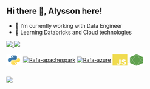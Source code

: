 ## Hi there 👋, Alysson here!

<!--
**alyssongomes/alyssongomes** is a ✨ _special_ ✨ repository because its `README.md` (this file) appears on your GitHub profile.

Here are some ideas to get you started:


- 👯 I’m looking to collaborate on ...
- 🤔 I’m looking for help with ...
- 💬 Ask me about ...
- 📫 How to reach me: ...
- 😄 Pronouns: ...
- ⚡ Fun fact: ...
-->
- 🏢 I’m currently working with Data Engineer
- 📓 Learning Databricks and Cloud technologies

<div>
  <a href="https://github.com/alyssongomes">
  <img height="180em" src="https://github-readme-stats.vercel.app/api?username=alyssongomes&show_icons=true&theme=dark&include_all_commits=true&count_private=true"/>
  <img height="180em" src="https://github-readme-stats.vercel.app/api/top-langs/?username=alyssongomes&layout=compact&langs_count=7&theme=dark"/>
</div>
  
<div style="display: inline_block"><br>
  <img align="center" alt="Rafa-Python" height="30" width="40" src="https://raw.githubusercontent.com/devicons/devicon/master/icons/python/python-original.svg">
  <img align="center" alt="Rafa-apachespark" height="30" width="40" src="https://raw.githubusercontent.com/devicons/devicon/master/icons/nodejs/apachespark-original-wordmark.svg">
  <img align="center" alt="Rafa-azure" height="30" width="40" src="https://raw.githubusercontent.com/devicons/devicon/master/icons/nodejs/azure-original-wordmark.svg">
  <img align="center" alt="Rafa-Js" height="30" width="40" src="https://raw.githubusercontent.com/devicons/devicon/master/icons/javascript/javascript-plain.svg">
  <img align="center" alt="Rafa-Ts" height="30" width="40" src="https://raw.githubusercontent.com/devicons/devicon/master/icons/nodejs/nodejs-plain.svg">
</div>

  ##
  
<div> 
  <a href="https://www.linkedin.com/in/alysson-gomes-sousa/" target="_blank"><img src="https://img.shields.io/badge/-LinkedIn-%230077B5?style=for-the-badge&logo=linkedin&logoColor=white" target="_blank"></a> 
</div>
  
